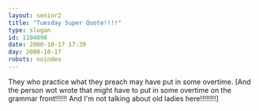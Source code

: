 ```yaml
---
layout: senior2
title: "Tuesday Super Quote!!!!"
type: slogan
id: 1104098
date: 2000-10-17 17:39
day: 2000-10-17
robots: noindex
---
```

They who practice what they preach may have put in some overtime. [And the person wot wrote that might have to put in some overtime on the grammar front!!!!!! And I'm not talking about old ladies here!!!!!!!!]
